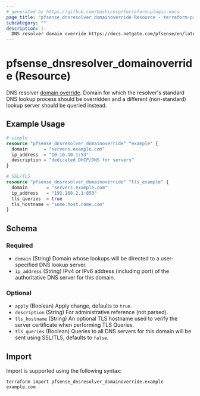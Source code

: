 ```yaml
---
# generated by https://github.com/hashicorp/terraform-plugin-docs
page_title: "pfsense_dnsresolver_domainoverride Resource - terraform-provider-pfsense"
subcategory: ""
description: |-
  DNS resolver domain override https://docs.netgate.com/pfsense/en/latest/services/dns/resolver-domain-overrides.html. Domain for which the resolver's standard DNS lookup process should be overridden and a different (non-standard) lookup server should be queried instead.
---
```


# pfsense_dnsresolver_domainoverride (Resource)

DNS resolver [domain override](https://docs.netgate.com/pfsense/en/latest/services/dns/resolver-domain-overrides.html). Domain for which the resolver's standard DNS lookup process should be overridden and a different (non-standard) lookup server should be queried instead.

## Example Usage

```terraform
# simple
resource "pfsense_dnsresolver_domainoverride" "example" {
  domain      = "servers.example.com"
  ip_address  = "10.10.10.1:53"
  description = "dedicated DHCP/DNS for servers"
}

# SSL/TLS
resource "pfsense_dnsresolver_domainoverride" "tls_example" {
  domain       = "servers.example.com"
  ip_address   = "192.168.2.1:853"
  tls_queries  = true
  tls_hostname = "some.host.name.com"
}
```

<!-- schema generated by tfplugindocs -->
## Schema

### Required

- `domain` (String) Domain whose lookups will be directed to a user-specified DNS lookup server.
- `ip_address` (String) IPv4 or IPv6 address (including port) of the authoritative DNS server for this domain.

### Optional

- `apply` (Boolean) Apply change, defaults to `true`.
- `description` (String) For administrative reference (not parsed).
- `tls_hostname` (String) An optional TLS hostname used to verify the server certificate when performing TLS Queries.
- `tls_queries` (Boolean) Queries to all DNS servers for this domain will be sent using SSL/TLS, defaults to `false`.

## Import

Import is supported using the following syntax:

```shell
terraform import pfsense_dnsresolver_domainoverride.example example.com
```
